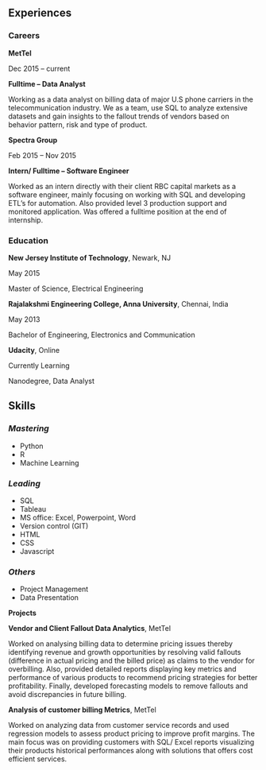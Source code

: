 ## **Experiences**

### **Careers**

**MetTel**

Dec 2015 – current

**Fulltime – Data Analyst**

Working as a data analyst on billing data of major U.S phone carriers in the telecommunication industry. We as a team, use SQL to analyze extensive datasets and gain insights to the fallout trends of vendors based on behavior pattern, risk and type of product. 

**Spectra Group**

Feb 2015 – Nov 2015

**Intern/ Fulltime – Software Engineer**

Worked as an intern directly with their client RBC capital markets as a software engineer, mainly focusing on working with SQL and developing ETL’s for automation. Also provided level 3 production support and monitored application. Was offered a fulltime position at the end of internship.

### **Education**

**New Jersey Institute of Technology**, Newark, NJ  

May 2015

Master of Science, Electrical Engineering  
						      
**Rajalakshmi Engineering College, Anna University**, Chennai, India

May 2013

Bachelor of Engineering, Electronics and Communication


**Udacity**, Online  

Currently Learning

Nanodegree, Data Analyst


## **Skills**


### _Mastering_
- Python
- R
- Machine Learning

### _Leading_
- SQL
- Tableau
- MS office: Excel, Powerpoint, Word
- Version control (GIT)
- HTML
- CSS
- Javascript

### _Others_
- Project Management
- Data Presentation

**Projects**


**Vendor and Client Fallout Data Analytics**, MetTel

Worked on analysing billing data to determine pricing issues thereby identifying revenue and growth opportunities by resolving valid fallouts (difference in actual pricing and the billed price) as claims to the vendor for overbilling. Also, provided detailed reports displaying key metrics and performance of various products to recommend pricing strategies for better profitability. Finally, developed forecasting models to remove fallouts and avoid discrepancies in future billing.



**Analysis of customer billing Metrics**, MetTel

Worked on analyzing data from customer service records and used regression models to assess product pricing to improve profit margins. The main focus was on providing customers with SQL/ Excel reports visualizing their products historical performances along with solutions that offers cost efficient services.
